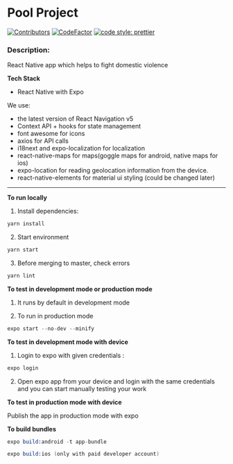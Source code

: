 # Pool Project

[![Contributors](https://img.shields.io/github/contributors-anon/creyD/prettier_action)](https://github.com/no-domestic-violence/mobile-app/graphs/contributors)
[![CodeFactor](https://www.codefactor.io/repository/github/no-domestic-violence/mobile-app/badge)](https://www.codefactor.io/repository/github/no-domestic-violence/mobile-app)
[![code style: prettier](https://img.shields.io/badge/code_style-prettier-ff69b4.svg?style=flat-square)](https://github.com/prettier/prettier)

### Description:

React Native app which helps to fight domestic violence

**Tech Stack**

- React Native with Expo

We use:

- the latest version of React Navigation v5
- Context API + hooks for state management
- font awesome for icons
- axios for API calls
- i18next and expo-localization for localization
- react-native-maps for maps(goggle maps for android, native maps for ios)
- expo-location for reading geolocation information from the device.
- react-native-elements for material ui styling (could be changed later)
---

**To run locally**

1. Install dependencies:

```s
yarn install
```

2. Start environment

```s
yarn start
```

3. Before merging to master, check errors

```s
yarn lint
```

**To test in development mode or production mode**

1. It runs by default in development mode

2. To run in production mode 

```s
expo start --no-dev --minify
```

**To test in development mode with device**


1. Login to expo with given credentials :

```s
expo login
```

2. Open expo app from your device and login with the same credentials and you can start manually testing your work

**To test in production mode with device**

Publish the app in production mode with expo

**To build bundles**
```s
expo build:android -t app-bundle
```

```s
expo build:ios (only with paid developer account)
```